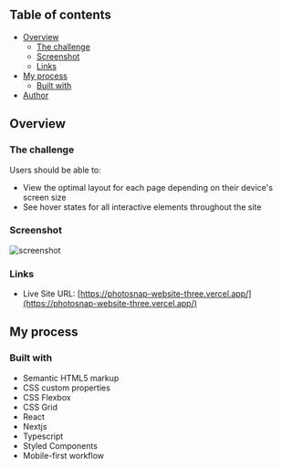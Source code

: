 
## Table of contents

- [Overview](#overview)
  - [The challenge](#the-challenge)
  - [Screenshot](#screenshot)
  - [Links](#links)
- [My process](#my-process)
  - [Built with](#built-with)
- [Author](#author)

## Overview

### The challenge

Users should be able to:

- View the optimal layout for each page depending on their device's screen size
- See hover states for all interactive elements throughout the site

### Screenshot

![screenshot](https://user-images.githubusercontent.com/102804548/196880857-ad42e081-e47a-4bdb-a442-213afc25985f.jpg)


### Links

- Live Site URL: [https://photosnap-website-three.vercel.app/](https://photosnap-website-three.vercel.app/)

## My process

### Built with

- Semantic HTML5 markup
- CSS custom properties
- CSS Flexbox
- CSS Grid
- React
- Nextjs
- Typescript
- Styled Components
- Mobile-first workflow


